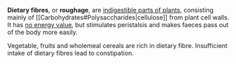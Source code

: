 **Dietary fibres**, or **roughage**, are <u>indigestible parts of plants</u>, consisting mainly of [[Carbohydrates#Polysaccharides|cellulose]] from plant cell walls. It has <u>no energy value</u>, but <span class="hi-green">stimulates peristalsis and makes faeces pass out of the body more easily</span>.

Vegetable, fruits and wholemeal cereals are rich in dietary fibre. Insufficient intake of dietary fibres lead to <span class="hi-blue">constipation</span>.
